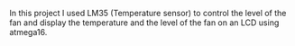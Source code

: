 In this project I used LM35 (Temperature sensor) to control the level of the fan and display the temperature and the level of the fan on an LCD using atmega16.
